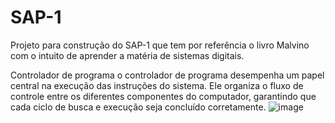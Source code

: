 # SAP-1
Projeto para construção do SAP-1 que tem por referência o livro Malvino com o intuito de aprender a matéria de sistemas digitais.

Controlador de programa
o controlador de programa desempenha um papel central na execução das instruções do sistema. Ele organiza o fluxo de controle entre os diferentes componentes do computador, garantindo que cada ciclo de busca e execução seja concluído corretamente.
![image](https://github.com/user-attachments/assets/7765fbbe-5b9f-447c-bcab-d8585684dc8b)
